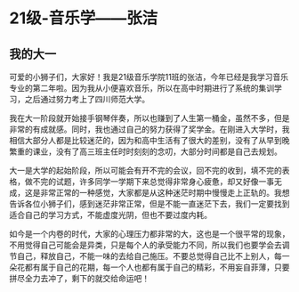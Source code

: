 # 21级-音乐学——张洁

## 我的大一
可爱的小狮子们，大家好！我是21级音乐学院11班的张洁，今年已经是我学习音乐专业的第二年啦。因为我从小便喜欢音乐，所以在高中时期进行了系统的集训学习，之后通过努力考上了四川师范大学。

我在大一阶段就开始接手钢琴伴奏，所以也赚到了人生第一桶金，虽然不多，但是非常的有成就感。同时，我也通过自己的努力获得了奖学金。在刚进入大学时，我相信大部分人都是比较迷茫的，因为和高中生活有了很大的差别，没有了从早到晚繁重的课业，没有了高三班主任时时刻刻的念叨，大部分时间都是自己去规划。

大一是大学的起始阶段，所以可能会有开不完的会议，回不完的收到，填不完的表格，做不完的试题，许多同学一学期下来总觉得非常身心疲惫，却又好像一事无成，这是非常正常的一种感觉，大家都是从这种迷茫时期中慢慢走上正轨的。我想告诉各位小狮子们，感到迷茫非常正常，但是不能一直迷茫下去，我们一定要找到适合自己的学习方式，不能虚度光阴，但也不要过度内耗。

如今是一个内卷的时代，大家的心理压力都非常的大，这也是一个很平常的现象，不用觉得自己可能会是异类，只是每个人的承受能力不同，所以我们也要学会去调节自己，释放自己，不能一味的去给自己施压。不要总觉得自己比不上别人，每一朵花都有属于自己的花期，每一个人也都有属于自己的精彩，不用妄自菲薄，只要拼尽全力去冲了，剩下的就交给命运吧！